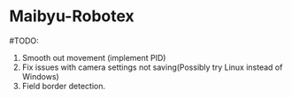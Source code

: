 # Maibyu-Robotex

#TODO:
1. Smooth out movement (implement PID)
2. Fix issues with camera settings not saving(Possibly try Linux instead of Windows)
3. Field border detection.